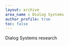 ```yaml
---
layout: archive 
area_name : Dialog Systems
author_profile: true
toc: false 
---
```


Dialog Systems research
